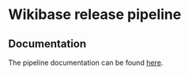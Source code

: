 # Wikibase release pipeline

## Documentation

The pipeline documentation can be found [here](docs/index.md).

